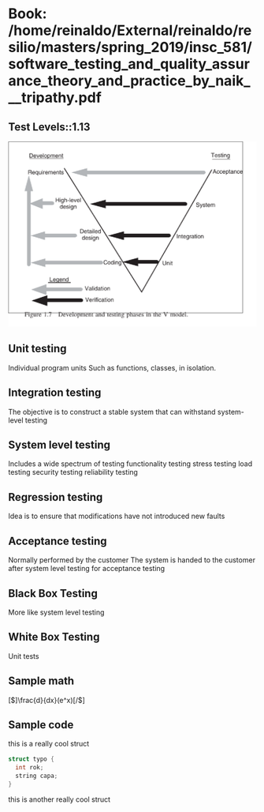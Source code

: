 # Book: /home/reinaldo/External/reinaldo/resilio/masters/spring_2019/insc_581/software_testing_and_quality_assurance_theory_and_practice_by_naik___tripathy.pdf


## Test Levels::1.13

<img src="test_levels.png">

## Unit testing

Individual program units
Such as functions, classes, in isolation.

## Integration testing

The objective is to construct a stable system that can withstand system-level testing

## System level testing

Includes a wide spectrum of testing
functionality testing
stress testing
load testing
security testing
reliability testing

## Regression testing

Idea is to ensure that modifications have not introduced new faults

## Acceptance testing

Normally performed by the customer
The system is handed to the customer after system level testing for acceptance testing

## Black Box Testing

More like system level testing

## White Box Testing

Unit tests

## Sample math

[$]\frac{d}{dx}(e^x)[/$]

## Sample code

this is a really cool struct

```cpp
struct typo {
  int rok;
  string capa;
}
``````

this is another really cool struct
